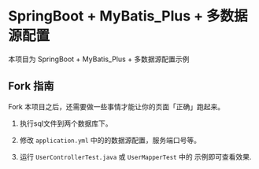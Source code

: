 # SpringBoot + MyBatis_Plus + 多数据源配置
本项目为 SpringBoot + MyBatis_Plus + 多数据源配置示例

## Fork 指南

Fork 本项目之后，还需要做一些事情才能让你的页面「正确」跑起来。

1. 执行sql文件到两个数据库下。

2. 修改 `application.yml` 中的的数据源配置，服务端口号等。

3. 运行 `UserControllerTest.java` 或 `UserMapperTest` 中的 示例即可查看效果.
   
